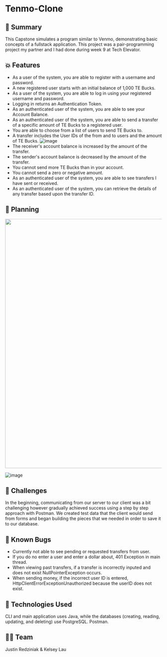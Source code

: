 # Tenmo-Clone

## 💸 Summary
This Capstone simulates a program similar to Venmo, demonstrating basic concepts of a fullstack application. This project was a pair-programming project my partner and I had done during week 9 at Tech Elevator. 


## 💥 Features

- As a user of the system, you are able to register with a username and password.
- A new registered user starts with an initial balance of 1,000 TE Bucks.
- As a user of the system, you are able to log in using your registered username and password.
- Logging in returns an Authentication Token. 
- As an authenticated user of the system, you are able to see your Account Balance.
- As an authenticated user of the system, you are able to send a transfer of a specific amount of TE Bucks to a registered user.
- You are able to choose from a list of users to send TE Bucks to.
- A transfer includes the User IDs of the from and to users and the amount of TE Bucks.
![image](https://user-images.githubusercontent.com/47091126/160251016-4e464c09-b982-4a1f-b4e2-98764b970d47.png)
- The receiver's account balance is increased by the amount of the transfer.
- The sender's account balance is decreased by the amount of the transfer.
- You cannot send more TE Bucks than in your account.
- You cannot send a zero or negative amount.
- As an authenticated user of the system, you are able to see transfers I have sent or received.
- As an authenticated user of the system, you can retrieve the details of any transfer based upon the transfer ID.

## 📅 Planning
<p align ="center">
<img src="https://user-images.githubusercontent.com/47091126/160249955-55877d19-da45-4e96-974f-4f0520cc7a81.png" width = "700" height="800" />
  
![image](https://user-images.githubusercontent.com/47091126/160251079-0ebea963-7a9d-4a7b-8a05-74a78e652e08.png)
  
## 🥵 Challenges
In the beginning, communicating from our server to our client was a bit challenging however gradually achieved success using a step by step approach with Postman. We created test data that the client would send from forms and began building the pieces that we needed in order to save it to our database.

## 🐛 Known Bugs
- Currently not able to see pending or requested transfers from user. 
- If you do no enter a user and enter a dollar about, 401 Exception in main thread.
- When viewing past transfers, if a transfer is incorrectly inputed and does not exist NullPointerException occurs.
- When sending money, if the incorrect user ID is entered, HttpClientErrorExceptionUnauthorized because the userID does not exist. 
  
## 🚀 Technologies Used
CLI and main application uses Java, while the databases (creating, reading, updating, and deleting) use PostgreSQL. Postman.

## ✊🏼 Team
Justin Redziniak & Kelsey Lau


